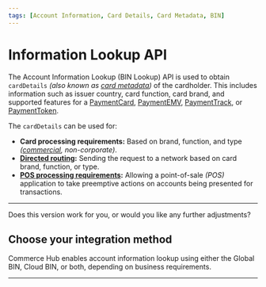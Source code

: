 ```yaml
---
tags: [Account Information, Card Details, Card Metadata, BIN]
---
```


# Information Lookup API

The Account Information Lookup (BIN Lookup) API is used to obtain `cardDetails` *(also known as [card metadata](?path=docs/Resources/Master-Data/Card-Details.md))* of the cardholder. This includes information such as issuer country, card function, card brand, and supported features for a [PaymentCard](?path=docs/Resources/Guides/Payment-Sources/Payment-Card.md), [PaymentEMV](?path=docs/In-Person/Encrypted-Payments/EMV.md), [PaymentTrack](?path=docs/In-Person/Encrypted-Payments/Track.md), or [PaymentToken](?path=docs/Resources/API-Documents/Payments_VAS/Payment-Token.md).

The `cardDetails` can be used for:

- **Card processing requirements:** Based on brand, function, and type *([commercial](?path=docs/Resources/Guides/Level23/Level23.md), non-corporate)*.
- **[Directed routing](?path=docs/Resources/Guides/Transaction-Routing/Directed-Routing.md):** Sending the request to a network based on card brand, function, or type.
- **[POS processing requirements](?path=docs/Resources/API-Documents/Device-Management/Decision-Table.md):** Allowing a point-of-sale *(POS)* application to take preemptive actions on accounts being presented for transactions.

---

Does this version work for you, or would you like any further adjustments?

## Choose your integration method

Commerce Hub enables account information lookup using either the Global BIN, Cloud BIN, or both, depending on business requirements.

<!-- type: row -->

<!-- type: card
title: Global BIN Lookup
description: Obtain metadata of cards found in the Global BIN file.
link: ?path=docs/Resources/API-Documents/Payments_VAS/Global-BIN-Lookup.md
-->

<!-- type: card
title: Cloud BIN Lookup
description: Obtain metadata in the clear or leading digits of a card.
link: ?path=docs/Resources/API-Documents/Payments_VAS/Cloud-BIN-Lookup.md
-->

<!-- type: row-end -->

---
